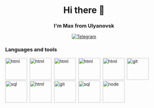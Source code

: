 <div id="header" align="center">
	<h1> Hi there 👋</h1>
  <h3>I'm Max from Ulyanovsk</h3>
</div>  

<div id="socials" align="center">
	<a href="https://t.me/lm201111">
		<img src="https://img.shields.io/badge/Telegram-blue?style=for-the-badge&logo=telegram&logoColor=white" alt="Telegram"/>
	</a>
</div>

### Languages and tools
<img src="https://cdn.jsdelivr.net/gh/devicons/devicon/icons/java/java-original.svg" title="html" width="70" height="70"/>&nbsp;
<img src="https://cdn.jsdelivr.net/gh/devicons/devicon/icons/spring/spring-original-wordmark.svg"  title="html" width="70" height="70"/>&nbsp;
<img src="https://cdn.jsdelivr.net/gh/devicons/devicon/icons/docker/docker-original-wordmark.svg" title="html" width="70" height="70"/>&nbsp;
<img src="https://cdn.jsdelivr.net/gh/devicons/devicon/icons/kubernetes/kubernetes-plain.svg" title="html" width="70" height="70"/>&nbsp;
<img src="https://cdn.jsdelivr.net/gh/devicons/devicon/icons/linux/linux-original.svg"  title="html" width="70" height="70"/>&nbsp;
<img src="https://cdn.jsdelivr.net/gh/devicons/devicon/icons/git/git-plain.svg" title="git" width="70" height="70"/>&nbsp;
<img src="https://cdn.jsdelivr.net/gh/devicons/devicon/icons/postgresql/postgresql-original.svg" title="sql" width="70" height="70"/>&nbsp;
<img src="https://cdn.jsdelivr.net/gh/devicons/devicon/icons/html5/html5-original.svg" title="html" width="70" height="70"/>&nbsp;
<img src="https://cdn.jsdelivr.net/gh/devicons/devicon/icons/git/git-plain.svg" title="git" width="70" height="70"/>&nbsp;
<img src="https://cdn.jsdelivr.net/gh/devicons/devicon/icons/postgresql/postgresql-original.svg" title="sql" width="70" height="70"/>&nbsp;
<img src="https://cdn.jsdelivr.net/gh/devicons/devicon/icons/nodejs/nodejs-original.svg" title="node" width="70" height="70"/>&nbsp;

<!--
**lm201111/lm201111** is a ✨ _special_ ✨ repository because its `README.md` (this file) appears on your GitHub profile.

Here are some ideas to get you started:

- 🔭 I’m currently working on ...
- 🌱 I’m currently learning ...
- 👯 I’m looking to collaborate on ...
- 🤔 I’m looking for help with ...
- 💬 Ask me about ...
- 📫 How to reach me: ...
- 😄 Pronouns: ...
- ⚡ Fun fact: ...
-->
